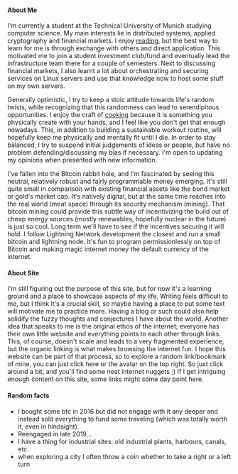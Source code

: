#### About Me

I'm currently a student at the Technical University of Munich studying computer science.
My main interests lie in distributed systems, applied cryptography and financial markets.
I enjoy <a href=/bookshelf>reading</a>, but the best way to learn for me 
is through exchange with others and direct application.
This motivated me to join a student investment club/fund and eventually lead the infrastructure 
team there for a couple of semesters. 
Next to discussing financial markets, I also learnt a lot about orchestrating and 
securing services on Linux servers and use that knowledge now to host some stuff 
on my own servers.
</p>

<p>
Generally optimistic, I try to keep a stoic attitude towards life's random twists,
while recognizing that this randomness can lead to serendipitous opportunities.
I enjoy the craft of <a href=/recipes>cooking</a> because it is something you physically create 
with your hands, and I feel like you don't get that enough nowadays.
This, in addition to building a sustainable workout routine, will hopefully keep me physically 
and mentally fit until I die.
In order to stay balanced, I try to suspend initial judgements of ideas or people,
but have no problem defending/discussing my bias if necessary.
I'm open to updating my opinions when presented with new information.
</p>

<p>
I've fallen into the Bitcoin rabbit hole, and I'm fascinated by seeing
this neutral, relatively robust and fairly programmable money emerging.
It's still quite small in comparison with existing financial assets like 
the bond market or gold's market cap. 
It's natively digital, but at the same time reaches into the real world (meat space)
through its security mechanism (mining).
That bitcoin mining could provide this subtle way of incentivizing the build out 
of cheap energy sources (mostly renewables, hopefully nuclear in the future) is 
just so cool. 
Long term we'll have to see if the incentives securing it will hold.
I follow Lightning Network development the closest and run a small bitcoin and 
lightning node.
It's fun to program permissionlessly on top of Bitcoin and making magic internet 
money the default currency of the internet. 
<!---
If you want to help me with some of my server costs or buy me a coffee, you can 
send me some sats to my lightning address 
(<a href=lightning:sats@raph.ee>sats@raph.ee</a>) or press the button below to 
get an invoice directly from my node.
--->
</p>

#### About Site 

<p> 
I'm still figuring out the purpose of this site, but for now it's a learning ground
and a place to showcase aspects of my life. 
Writing feels difficult to me, but I think it's a crucial skill, so maybe having a 
place to put some text will motivate me to practice more.
Having a blog or such could also help solidify the fuzzy thoughts and conjectures I have about the world.
Another idea that speaks to me is the original ethos of the internet; everyone has 
their own little website and everything points to each other through links. 
This, of course, doesn't scale and leads to a very fragmented experience, but the 
organic linking is what makes browsing the internet fun.
I hope this website can be part of that process, so to explore a random link/bookmark 
of mine, you can just click <a target=_blank onclick=getRandomLink()>here</a> or the 
avatar on the top right.
So just click around a bit, and you'll find some neat internet nuggets ;)
If I get intriguing enough content on this site, some links might some day point here.
</p>


#### Random facts

- I bought some btc in 2016 but did not engage with it any deeper and instead 
sold everything to fund some traveling (which was totally worth it, even in hindsight).
- Reengaged in late 2019...
- I have a thing for industrial sites: old industrial plants, harbours, 
canals, etc.
- when exploring a city I often throw a coin whether to take a right or a left turn




